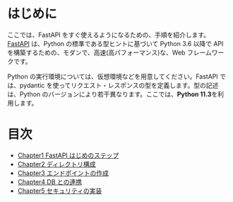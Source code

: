 # はじめに

ここでは、FastAPI をすぐ使えるようになるための、手順を紹介します。
[FastAPI](https://fastapi.tiangolo.com/ja/) は、Python の標準である型ヒントに基づいて Python 3.6 以降で API を構築するための、モダンで、高速(高パフォーマンス)な、Web フレームワークです。

Python の実行環境については、仮想環境などを用意してください。FastAPI では、pydantic を使ってリクエスト・レスポンスの型を定義します。型の記述は、Python のバージョンにより若干異なります。ここでは、**Python 11.3**を利用します。

# 目次

- [Chapter1 FastAPI はじめのステップ](./chapters/chapter1.md)
- [Chapter2 ディレクトリ構成](./chapters/chapter2.md)
- [Chapter3 エンドポイントの作成](./chapters/chapter3.md)
- [Chapter4 DB との連携](./chapters/chapter4.md)
- [Chapter5 セキュリティの実装](./chapters/chapter5.md)

